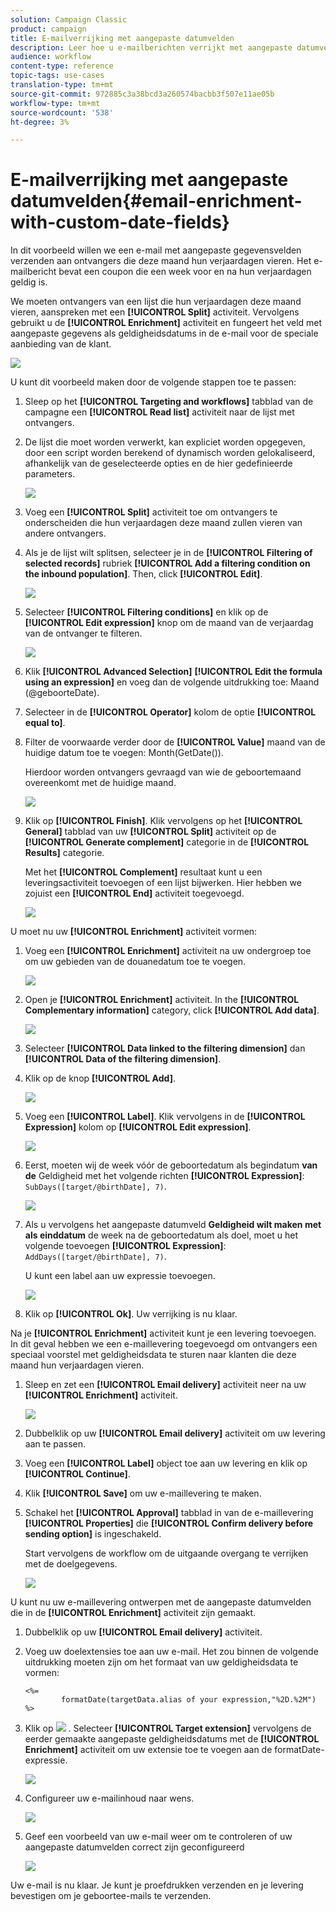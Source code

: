 ```yaml
---
solution: Campaign Classic
product: campaign
title: E-mailverrijking met aangepaste datumvelden
description: Leer hoe u e-mailberichten verrijkt met aangepaste datumvelden
audience: workflow
content-type: reference
topic-tags: use-cases
translation-type: tm+mt
source-git-commit: 972885c3a38bcd3a260574bacbb3f507e11ae05b
workflow-type: tm+mt
source-wordcount: '538'
ht-degree: 3%

---
```



# E-mailverrijking met aangepaste datumvelden{#email-enrichment-with-custom-date-fields}

In dit voorbeeld willen we een e-mail met aangepaste gegevensvelden verzenden aan ontvangers die deze maand hun verjaardagen vieren. Het e-mailbericht bevat een coupon die een week voor en na hun verjaardagen geldig is.

We moeten ontvangers van een lijst die hun verjaardagen deze maand vieren, aanspreken met een **[!UICONTROL Split]** activiteit. Vervolgens gebruikt u de **[!UICONTROL Enrichment]** activiteit en fungeert het veld met aangepaste gegevens als geldigheidsdatums in de e-mail voor de speciale aanbieding van de klant.

![](assets/uc_enrichment.png)

U kunt dit voorbeeld maken door de volgende stappen toe te passen:

1. Sleep op het **[!UICONTROL Targeting and workflows]** tabblad van de campagne een **[!UICONTROL Read list]** activiteit naar de lijst met ontvangers.
1. De lijst die moet worden verwerkt, kan expliciet worden opgegeven, door een script worden berekend of dynamisch worden gelokaliseerd, afhankelijk van de geselecteerde opties en de hier gedefinieerde parameters.

   ![](assets/uc_enrichment_1.png)

1. Voeg een **[!UICONTROL Split]** activiteit toe om ontvangers te onderscheiden die hun verjaardagen deze maand zullen vieren van andere ontvangers.
1. Als je de lijst wilt splitsen, selecteer je in de **[!UICONTROL Filtering of selected records]** rubriek **[!UICONTROL Add a filtering condition on the inbound population]**. Then, click **[!UICONTROL Edit]**.

   ![](assets/uc_enrichment_2.png)

1. Selecteer **[!UICONTROL Filtering conditions]** en klik op de **[!UICONTROL Edit expression]** knop om de maand van de verjaardag van de ontvanger te filteren.

   ![](assets/uc_enrichment_3.png)

1. Klik **[!UICONTROL Advanced Selection]** **[!UICONTROL Edit the formula using an expression]** en voeg dan de volgende uitdrukking toe: Maand (@geboorteDate).
1. Selecteer in de **[!UICONTROL Operator]** kolom de optie **[!UICONTROL equal to]**.
1. Filter de voorwaarde verder door de **[!UICONTROL Value]** maand van de huidige datum toe te voegen: Month(GetDate()).

   Hierdoor worden ontvangers gevraagd van wie de geboortemaand overeenkomt met de huidige maand.

   ![](assets/uc_enrichment_4.png)

1. Klik op **[!UICONTROL Finish]**. Klik vervolgens op het **[!UICONTROL General]** tabblad van uw **[!UICONTROL Split]** activiteit op de **[!UICONTROL Generate complement]** categorie in de **[!UICONTROL Results]** categorie.

   Met het **[!UICONTROL Complement]** resultaat kunt u een leveringsactiviteit toevoegen of een lijst bijwerken. Hier hebben we zojuist een **[!UICONTROL End]** activiteit toegevoegd.

   ![](assets/uc_enrichment_6.png)

U moet nu uw **[!UICONTROL Enrichment]** activiteit vormen:

1. Voeg een **[!UICONTROL Enrichment]** activiteit na uw ondergroep toe om uw gebieden van de douanedatum toe te voegen.

   ![](assets/uc_enrichment_7.png)

1. Open je **[!UICONTROL Enrichment]** activiteit. In the **[!UICONTROL Complementary information]** category, click **[!UICONTROL Add data]**.

   ![](assets/uc_enrichment_8.png)

1. Selecteer **[!UICONTROL Data linked to the filtering dimension]** dan **[!UICONTROL Data of the filtering dimension]**.
1. Klik op de knop **[!UICONTROL Add]**.

   ![](assets/uc_enrichment_9.png)

1. Voeg een **[!UICONTROL Label]**. Klik vervolgens in de **[!UICONTROL Expression]** kolom op **[!UICONTROL Edit expression]**.

   ![](assets/uc_enrichment_10.png)

1. Eerst, moeten wij de week vóór de geboortedatum als begindatum **van de** Geldigheid met het volgende richten **[!UICONTROL Expression]**: `SubDays([target/@birthDate], 7)`.

   ![](assets/uc_enrichment_11.png)

1. Als u vervolgens het aangepaste datumveld **Geldigheid wilt maken met als einddatum** de week na de geboortedatum als doel, moet u het volgende toevoegen **[!UICONTROL Expression]**: `AddDays([target/@birthDate], 7)`.

   U kunt een label aan uw expressie toevoegen.

   ![](assets/uc_enrichment_12.png)

1. Klik op **[!UICONTROL Ok]**. Uw verrijking is nu klaar.

Na je **[!UICONTROL Enrichment]** activiteit kunt je een levering toevoegen. In dit geval hebben we een e-maillevering toegevoegd om ontvangers een speciaal voorstel met geldigheidsdata te sturen naar klanten die deze maand hun verjaardagen vieren.

1. Sleep en zet een **[!UICONTROL Email delivery]** activiteit neer na uw **[!UICONTROL Enrichment]** activiteit.

   ![](assets/uc_enrichment_15.png)

1. Dubbelklik op uw **[!UICONTROL Email delivery]** activiteit om uw levering aan te passen.
1. Voeg een **[!UICONTROL Label]** object toe aan uw levering en klik op **[!UICONTROL Continue]**.
1. Klik **[!UICONTROL Save]** om uw e-maillevering te maken.
1. Schakel het **[!UICONTROL Approval]** tabblad in van de e-maillevering **[!UICONTROL Properties]** die **[!UICONTROL Confirm delivery before sending option]** is ingeschakeld.

   Start vervolgens de workflow om de uitgaande overgang te verrijken met de doelgegevens.

   ![](assets/uc_enrichment_18.png)

U kunt nu uw e-maillevering ontwerpen met de aangepaste datumvelden die in de **[!UICONTROL Enrichment]** activiteit zijn gemaakt.

1. Dubbelklik op uw **[!UICONTROL Email delivery]** activiteit.
1. Voeg uw doelextensies toe aan uw e-mail. Het zou binnen de volgende uitdrukking moeten zijn om het formaat van uw geldigheidsdata te vormen:

   ```
   <%=
           formatDate(targetData.alias of your expression,"%2D.%2M")  %>
   ```

1. Klik op ![](assets/uc_enrichment_16.png) . Selecteer **[!UICONTROL Target extension]** vervolgens de eerder gemaakte aangepaste geldigheidsdatums met de **[!UICONTROL Enrichment]** activiteit om uw extensie toe te voegen aan de formatDate-expressie.

   ![](assets/uc_enrichment_19.png)

1. Configureer uw e-mailinhoud naar wens.

   ![](assets/uc_enrichment_17.png)

1. Geef een voorbeeld van uw e-mail weer om te controleren of uw aangepaste datumvelden correct zijn geconfigureerd

   ![](assets/uc_enrichment_20.png)

Uw e-mail is nu klaar. Je kunt je proefdrukken verzenden en je levering bevestigen om je geboortee-mails te verzenden.

